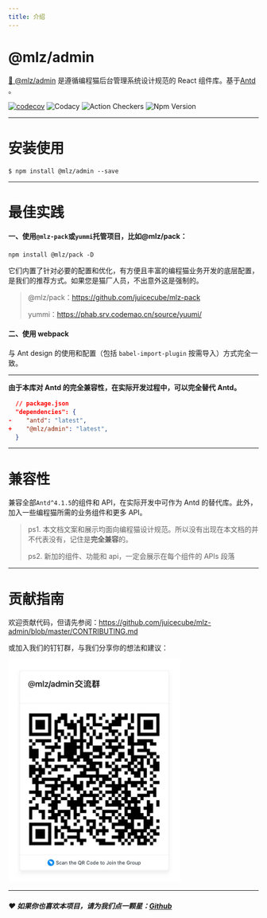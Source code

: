 ```yaml
---
title: 介绍
---
```


# @mlz/admin

[🌈 @mlz/admin](https://github.com/juicecube/mlz-admin) 是遵循编程猫后台管理系统设计规范的 React 组件库。基于[Antd](https://ant.design/index-cn) 。

<div align="left">

[![codecov](https://codecov.io/gh/juicecube/mlz-admin/branch/master/graph/badge.svg?token=ZNPL3AMQ7Z)](undefined) ![Codacy](https://app.codacy.com/project/badge/Grade/999d89d9099e41ef81b9af94c98a8726) ![Action Checkers](https://github.com/juicecube/mlz-admin/workflows/checker/badge.svg) ![Npm Version](https://img.shields.io/npm/v/@mlz/admin?color=42b983&label=%40mlz%2Fadmin&logo=42b983&logoColor=42b983)

</div>

---

# 安装使用

```shell
$ npm install @mlz/admin --save
```

---

# 最佳实践

#### 一、使用`@mlz-pack`或`yummi`托管项目，比如@mlz/pack：

```shell
npm install @mlz/pack -D
```

它们内置了针对必要的配置和优化，有方便且丰富的编程猫业务开发的底层配置，是我们的推荐方式。如果您是猫厂人员，不出意外这是强制的。

> @mlz/pack：https://github.com/juicecube/mlz-pack
>
> yummi：https://phab.srv.codemao.cn/source/yuumi/

#### 二、使用 webpack

与 Ant design 的使用和配置（包括 `babel-import-plugin` 按需导入）方式完全一致。

---

<Alert>**由于本库对 Antd 的完全兼容性，在实际开发过程中，可以完全替代 Antd。**</Alert>

```json
  // package.json
  "dependencies": {
-    "antd": "latest",
+    "@mlz/admin": "latest",
  }
```

---

# 兼容性

兼容全部`Antd^4.1.5`的组件和 API，在实际开发中可作为 Antd 的替代库。此外，加入一些编程猫所需的业务组件和更多 API。

> ps1. 本文档文案和展示均面向编程猫设计规范。所以没有出现在本文档的并不代表没有，记住是**完全兼容**的。
>
> ps2. 新加的组件、功能和 api，一定会展示在每个组件的 APIs 段落

---

# 贡献指南

欢迎贡献代码，但请先参阅：https://github.com/juicecube/mlz-admin/blob/master/CONTRIBUTING.md

或加入我们的钉钉群，与我们分享你的想法和建议：

<img src="https://raw.githubusercontent.com/milobluebell/imgs-repo/master/WechatIMG9.jpeg" width="346" alt="Dingtalk Qrcode"/>

---

##### ❤️ 如果你也喜欢本项目，请为我们点一颗星：[Github](https://github.com/juicecube/mlz-admin)
